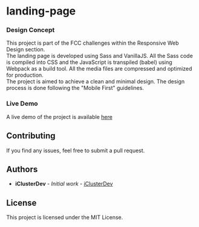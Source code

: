 # landing-page

### Design Concept

This project is part of the FCC challenges within the Responsive Web Design section.
\
The landing page is developed using Sass and VanillaJS. All the Sass code is compiled into CSS and the JavaScript is transpiled (babel) using Webpack as a build tool. All the media files are compressed and optimized for production.
\
The project is aimed to achieve a clean and minimal design. The design process is done following the "Mobile First" guidelines.

### Live Demo

A live demo of the project is available [here](https://landing-page-concept.netlify.com)

## Contributing

If you find any issues, feel free to submit a pull request.

## Authors

- **iClusterDev** - _Initial work_ - [iClusterDev](https://github.com/iClusterDev)

## License

This project is licensed under the MIT License.
